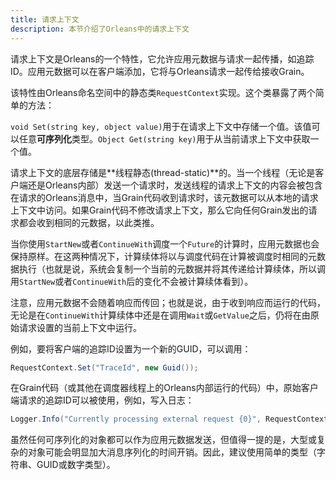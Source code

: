 ```yaml
---
title: 请求上下文
description: 本节介绍了Orleans中的请求上下文
---
```


请求上下文是Orleans的一个特性，它允许应用元数据与请求一起传播，如追踪ID。应用元数据可以在客户端添加，它将与Orleans请求一起传给接收Grain。

该特性由Orleans命名空间中的静态类`RequestContext`实现。这个类暴露了两个简单的方法：

`void Set(string key, object value)`用于在请求上下文中存储一个值。该值可以任意**可序列化**类型。`Object Get(string key)`用于从当前请求上下文中获取一个值。

请求上下文的底层存储是**线程静态(thread-static)**的。当一个线程（无论是客户端还是Orleans内部）发送一个请求时，发送线程的请求上下文的内容会被包含在请求的Orleans消息中，当Grain代码收到请求时，该元数据可以从本地的请求上下文中访问。如果Grain代码不修改请求上下文，那么它向任何Grain发出的请求都会收到相同的元数据，以此类推。

当你使用`StartNew`或者`ContinueWith`调度一个`Future`的计算时，应用元数据也会保持原样。在这两种情况下，计算续体将以与调度代码在计算被调度时相同的元数据执行（也就是说，系统会复制一个当前的元数据并将其传递给计算续体，所以调用`StartNew`或者`ContinueWith`后的变化不会被计算续体看到）。

注意，应用元数据不会随着响应而传回；也就是说，由于收到响应而运行的代码，无论是在`ContinueWith`计算续体中还是在调用`Wait`或`GetValue`之后，仍将在由原始请求设置的当前上下文中运行。

例如，要将客户端的追踪ID设置为一个新的GUID，可以调用：

``` csharp
RequestContext.Set("TraceId", new Guid());
```

在Grain代码（或其他在调度器线程上的Orleans内部运行的代码）中，原始客户端请求的追踪ID可以被使用，例如，写入日志：

``` csharp
Logger.Info("Currently processing external request {0}", RequestContext.Get("TraceId"));
```

虽然任何可序列化的对象都可以作为应用元数据发送，但值得一提的是，大型或复杂的对象可能会明显加大消息序列化的时间开销。因此，建议使用简单的类型（字符串、GUID或数字类型）。